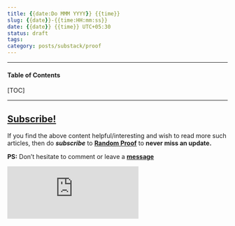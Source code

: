 ```yaml
---
title: {{date:Do MMM YYYY}} {{time}}
slug: {{date}}-{{time:HH:mm:ss}}
date: {{date}} {{time}} UTC+05:30
status: draft
tags:
category: posts/substack/proof
---
```


***

<h4>Table of Contents</h4>
[TOC]

<!-- TEASER_END -->



---
## [Subscribe!]()
If you find the above content helpful/interesting and wish to read more such articles, then do _**subscribe**_ to [**Random Proof**](https://randomproof8.substack.com/) to **never miss an update.**

**PS:** Don’t hesitate to comment or leave a **[message](https://twitter.com/jeanbourgain8)**
<div class="row">
	<iframe src="https://randomproof8.substack.com/embed" max-width="480" height="120" frameborder="0" scrolling="no" class="centred"></iframe>
	<br>
</div>